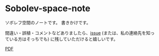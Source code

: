 # Sobolev-space-note

ソボレフ空間のノートです。
書きかけです。

間違い・誤植・コメントなどありましたら、[issue](https://github.com/fura2/Sobolev-space-note/issues) (または、私の連絡先を知っている方はそっちでも) に残していただけると嬉しいです。

[PDF](./master.pdf)
